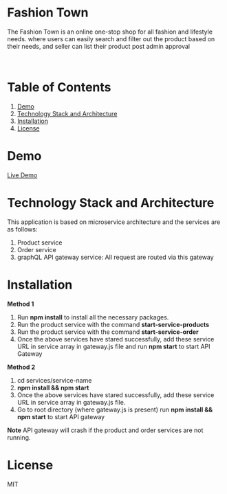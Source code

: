 # Fashion Town

The Fashion Town is an online one-stop shop for all fashion and lifestyle needs. where users can easily search and filter out the product based on their needs, and seller can list their product post admin approval

<br/>

# Table of Contents

1. [Demo](#demo)
2. [Technology Stack and Architecture](#technology-stack-and-architecture)
3. [Installation](#installation)
4. [License](#license)

# Demo

[Live Demo](https://fashion-town.netlify.app/)

# Technology Stack and Architecture

This application is based on microservice architecture and the services are as follows:

1. Product service
2. Order service
3. graphQL API gateway service: All request are routed via this gateway

# Installation

**Method 1**

1. Run **npm install** to install all the necessary packages.
2. Run the product service with the command **start-service-products**
3. Run the product service with the command **start-service-order**
4. Once the above services have stared successfully, add these service URL in service array in gateway.js file and run **npm start** to start API Gateway

**Method 2**

1. cd services/service-name
2. **npm install && npm start**
3. Once the above services have stared successfully, add these service URL in service array in gateway.js file.
4. Go to root directory (where gateway.js is present) run **npm install && npm start** to start API gateway

**Note** API gateway will crash if the product and order services are not running.

# License

MIT

